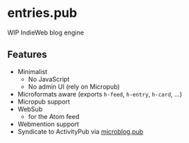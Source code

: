 # entries.pub

WIP IndieWeb blog engine

## Features

 - Minimalist
   - No JavaScript
   - No admin UI (rely on Micropub)
 - Microformats aware (exports `h-feed`, `h-entry`, `h-card`, ...)
 - Micropub support
 - WebSub
   - for the Atom feed
 - Webmention support
 - Syndicate to ActivityPub via [microblog.pub](https://github.com/tsileo/microblog.pub)
